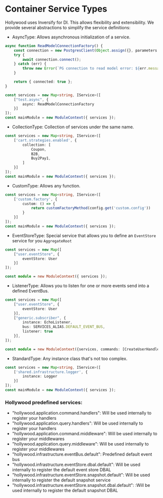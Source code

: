 # Container Service Types

Hollywood uses Inversify for DI. This allows flexibility and extensibility. 
We provide several abstractions to simplify the service definitions:

- AsyncType: Allows asynchronous initialization of a service.

```typescript
async function ReadModelConnectionFactory() {
    const connection = new PostgresClient(Object.assign({}, parameters.get("orm.readModel")));
    try {
        await connection.connect();
    } catch (err) {
        throw new Error(`PG connection to read model error: ${err.message}`);
    }

    return { connected: true };
}

const services = new Map<string, IService>([
    ["test.async", {
        async: ReadModelConnectionFactory
    }]
]);
const mainModule = new ModuleContext({ services });
```

- CollectionType: Collection of services under the same name.

```typescript
const services = new Map<string, IService>([
    ['cart.strategies.enabled', {
        collection: [
            Coupon,
            B2B,
            Buy2Pay1,
        ]
    }]
]);
const mainModule = new ModuleContext({ services });
```  

- CustomType: Allows any function.

```typescript
const services = new Map<string, IService>([
    ['custom.factory', {
        custom: () => {
            return customFactoryMethod(config.get('custom.config'))
        }
    }]
]);
const mainModule = new ModuleContext({ services });
```

- EventStoreType: Special service that allows you to define an `EventStore` service for you `AggregateRoot`

```typescript
const services = new Map([
    ["user.eventStore", {
        eventStore: User
    }]
]);

const module = new ModuleContext({ services });

```

- ListenerType: Allows you to listen for one or more events send into a defined EventBus.

```typescript
const services = new Map([
    ["user.eventStore", {
        eventStore: User
    }],
    ["generic.subscriber", {
        instance: EchoListener,
        bus: SERVICES_ALIAS.DEFAULT_EVENT_BUS,
        listener: true
    }],
]);

const module = new ModuleContext({services, commands: [CreateUserHandler]});

```

- StandardType: Any instance class that's not too complex.

```typescript
const services = new Map<string, IService>([
    ['shared.infrastructure.logger', {
        instance: Logger
    }]
]);
const mainModule = new ModuleContext({ services });
```

### Hollywood predefined services:

- "hollywood.application.command.handlers": Will be used internally to register your handlers
- "hollywood.application.query.handlers": Will be used internally to register your handlers
- "hollywood.application.command.middleware": Will be used internally to register your middlewares
- "hollywood.application.query.middleware": Will be used internally to register your middlewares
- "hollywood.infrastructure.eventBus.default": Predefined default event bus
- "hollywood.infrastructure.eventStore.dbal.default": Will be used internally to register the default event store DBAL
- "hollywood.infrastructure.eventStore.snapshot.default": Will be used internally to register the default snapshot service
- "hollywood.infrastructure.eventStore.snapshot.dbal.default": :Will be used internally to register the default snapshot DBAL
